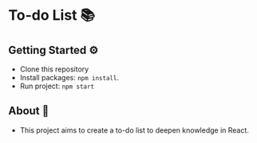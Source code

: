 # To-do List 📚

## Getting Started ⚙️

- Clone this repository
- Install packages: `npm install`.
- Run project: `npm start`

## About 🎯

- This project aims to create a to-do list to deepen knowledge in React.
